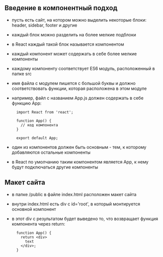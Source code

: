 ## Введение в компонентный подход

- пусть есть сайт, на котором можно выделить некоторые блоки: header, sidebar, footer и другие
- каждый блок можно разделить на более мелкие подблоки
- в React каждый такой блок называется компонентом
- каждый компонент может содержать в себе более мелкие компоненты
- каждому компоненту соответствует ES6 модуль, расположенный в папке src
- имя файла с модулем пишется с большой буквы и должно соответствовать функции, которая расположена в этом модуле

- например, файл с названием App.js должен содержать в себе функцию App:

        import React from 'react';

        function App() {
          // код компонента
        }

        export default App;

- один из компонентов должен быть основным - тем, к которому добавляются остальные компоненты
- в React по умолчанию таким компонентом является App, к нему будут подключаться другие компоненты

## Макет сайта

- в папке /public в файле index.html расположен макет сайта
- внутри index.html есть div с id='root', в который монтируется основной компонент

- в этот div с результатом будет выведено то, что возвращает функция компонента через return:

        function App() {
          return <div>
            text
          </div>;
        }

